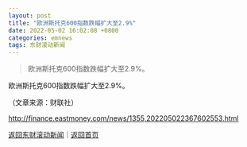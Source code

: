 ```yaml
---
layout: post
title: "欧洲斯托克600指数跌幅扩大至2.9%"
date: 2022-05-02 16:02:08 +0800
categories: emnews
tags: 东财滚动新闻
---
```

> 欧洲斯托克600指数跌幅扩大至2.9%。

<p>欧洲斯托克600指数跌幅扩大至2.9%。</p><p class="em_media">（文章来源：财联社）</p>

<http://finance.eastmoney.com/news/1355,202205022367602553.html>

[返回东财滚动新闻](//finews.withounder.com/emnews/)｜[返回首页](//finews.withounder.com/)